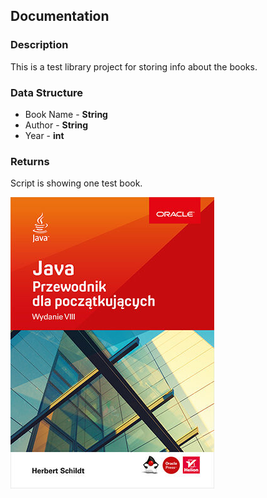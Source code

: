 ## Documentation

### Description

This is a test library project for storing info about the books.

### Data Structure

- Book Name - **String**
- Author - **String**
- Year - **int**

### Returns

Script is showing one test book.

![Example_book_img](./img/img1.jpg)
